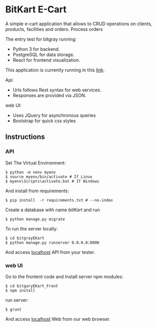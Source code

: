 # BitKart E-Cart

A simple e-cart application that allows to CRUD operations on clients, products, facilities and orders. Process orders 

The entry test for bitgray running:
 * Python 3 for backend.
 * PostgreSQL for data storage.
 * React for frontend visualization.

This application is currently running in this [link](http://bitgrayekart.herokuapp.com).

Api: 
* Urls follows Rest syntax for web services. 
* Responses are provided via JSON.

web UI:
* Uses JQuery for asynchronous queries
* Bootstrap for quick css styles

## Instructions

### API

Set The Virtual Environment:

    $ python -m venv myenv
    $ source myenv/bin/activate # If Linux
    $ myenv\Scripts\activate.bat # If Windows

And install from requirements:

	$ pip install  -r requirements.txt # --no-index

Create a database with name *bitKart* and run

    $ python manage.py migrate

To run the server locally:

    $ cd bitgrayEKart
    $ python manage.py runserver 0.0.0.0:8000

And access [localhost](http://localhost:8000) API from your tester.

### web UI

Go to the frontent code and Install server npm modules:
    
    $ cd bitgaryEKart_Front
    $ npm install

run server:

    $ grunt

And access [localhost](http://localhost:9000) Web from our web browser.